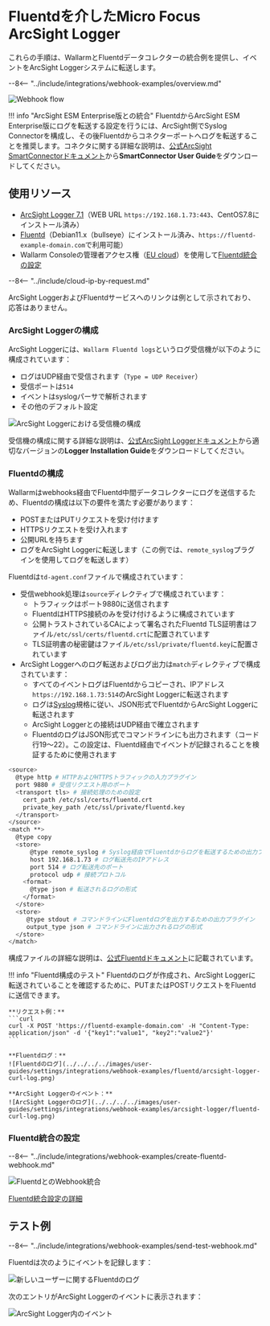 # Fluentdを介したMicro Focus ArcSight Logger

これらの手順は、WallarmとFluentdデータコレクターの統合例を提供し、イベントをArcSight Loggerシステムに転送します。

--8<-- "../include/integrations/webhook-examples/overview.md"

![Webhook flow](../../../../images/user-guides/settings/integrations/webhook-examples/fluentd/arcsight-logger-scheme.png)

!!! info "ArcSight ESM Enterprise版との統合"
    FluentdからArcSight ESM Enterprise版にログを転送する設定を行うには、ArcSight側でSyslog Connectorを構成し、その後Fluentdからコネクターポートへログを転送することを推奨します。コネクタに関する詳細な説明は、[公式ArcSight SmartConnectorドキュメント](https://community.microfocus.com/t5/ArcSight-Connectors/ct-p/ConnectorsDocs)から**SmartConnector User Guide**をダウンロードしてください。

## 使用リソース

* [ArcSight Logger 7.1](#arcsight-logger-configuration)（WEB URL `https://192.168.1.73:443`、CentOS7.8にインストール済み）
* [Fluentd](#fluentd-configuration)（Debian11.x（bullseye）にインストール済み、`https://fluentd-example-domain.com`で利用可能）
* Wallarm Consoleの管理者アクセス権（[EU cloud](https://my.wallarm.com)）を使用して[Fluentd統合の設定](#configuration-of-fluentd-integration)

--8<-- "../include/cloud-ip-by-request.md"

ArcSight LoggerおよびFluentdサービスへのリンクは例として示されており、応答はありません。

### ArcSight Loggerの構成

ArcSight Loggerには、`Wallarm Fluentd logs`というログ受信機が以下のように構成されています：

* ログはUDP経由で受信されます（`Type = UDP Receiver`）
* 受信ポートは`514`
* イベントはsyslogパーサで解析されます
* その他のデフォルト設定

![ArcSight Loggerにおける受信機の構成](../../../../images/user-guides/settings/integrations/webhook-examples/arcsight-logger/fluentd-setup.png)

受信機の構成に関する詳細な説明は、[公式ArcSight Loggerドキュメント](https://community.microfocus.com/t5/Logger-Documentation/ct-p/LoggerDoc)から適切なバージョンの**Logger Installation Guide**をダウンロードしてください。

### Fluentdの構成

Wallarmはwebhooks経由でFluentd中間データコレクターにログを送信するため、Fluentdの構成は以下の要件を満たす必要があります：

* POSTまたはPUTリクエストを受け付けます
* HTTPSリクエストを受け入れます
* 公開URLを持ちます
* ログをArcSight Loggerに転送します（この例では、`remote_syslog`プラグインを使用してログを転送します）

Fluentdは`td-agent.conf`ファイルで構成されています：

* 受信webhook処理は`source`ディレクティブで構成されています：
    * トラフィックはポート9880に送信されます
    * FluentdはHTTPS接続のみを受け付けるように構成されています
    * 公開トラストされているCAによって署名されたFluentd TLS証明書はファイル`/etc/ssl/certs/fluentd.crt`に配置されています
    * TLS証明書の秘密鍵はファイル`/etc/ssl/private/fluentd.key`に配置されています
* ArcSight Loggerへのログ転送およびログ出力は`match`ディレクティブで構成されています：
    * すべてのイベントログはFluentdからコピーされ、IPアドレス`https://192.168.1.73:514`のArcSight Loggerに転送されます
    * ログは[Syslog](https://en.wikipedia.org/wiki/Syslog)規格に従い、JSON形式でFluentdからArcSight Loggerに転送されます
    * ArcSight Loggerとの接続はUDP経由で確立されます
    * FluentdのログはJSON形式でコマンドラインにも出力されます（コード行19～22）。この設定は、Fluentd経由でイベントが記録されることを検証するために使用されます

```bash linenums="1"
<source>
  @type http # HTTPおよびHTTPSトラフィックの入力プラグイン
  port 9880 # 受信リクエスト用のポート
  <transport tls> # 接続処理のための設定
    cert_path /etc/ssl/certs/fluentd.crt
    private_key_path /etc/ssl/private/fluentd.key
  </transport>
</source>
<match **>
  @type copy
  <store>
      @type remote_syslog # Syslog経由でFluentdからログを転送するための出力プラグイン
      host 192.168.1.73 # ログ転送先のIPアドレス
      port 514 # ログ転送先のポート
      protocol udp # 接続プロトコル
    <format>
      @type json # 転送されるログの形式
    </format>
  </store>
  <store>
     @type stdout # コマンドラインにFluentdログを出力するための出力プラグイン
     output_type json # コマンドラインに出力されるログの形式
  </store>
</match>
```

構成ファイルの詳細な説明は、[公式Fluentdドキュメント](https://docs.fluentd.org/configuration/config-file)に記載されています。

!!! info "Fluentd構成のテスト"
    Fluentdのログが作成され、ArcSight Loggerに転送されていることを確認するために、PUTまたはPOSTリクエストをFluentdに送信できます。

    **リクエスト例：**
    ```curl
    curl -X POST 'https://fluentd-example-domain.com' -H "Content-Type: application/json" -d '{"key1":"value1", "key2":"value2"}'
    ```

    **Fluentdログ：**
    ![Fluentdのログ](../../../../images/user-guides/settings/integrations/webhook-examples/fluentd/arcsight-logger-curl-log.png)

    **ArcSight Loggerのイベント：**
    ![ArcSight Loggerのログ](../../../../images/user-guides/settings/integrations/webhook-examples/arcsight-logger/fluentd-curl-log.png)

### Fluentd統合の設定

--8<-- "../include/integrations/webhook-examples/create-fluentd-webhook.md"

![FluentdとのWebhook統合](../../../../images/user-guides/settings/integrations/add-fluentd-integration.png)

[Fluentd統合設定の詳細](../fluentd.md)

## テスト例

--8<-- "../include/integrations/webhook-examples/send-test-webhook.md"

Fluentdは次のようにイベントを記録します：

![新しいユーザーに関するFluentdのログ](../../../../images/user-guides/settings/integrations/webhook-examples/fluentd/arcsight-logger-user-log.png)

次のエントリがArcSight Loggerのイベントに表示されます：

![ArcSight Logger内のイベント](../../../../images/user-guides/settings/integrations/webhook-examples/arcsight-logger/fluentd-user.png)